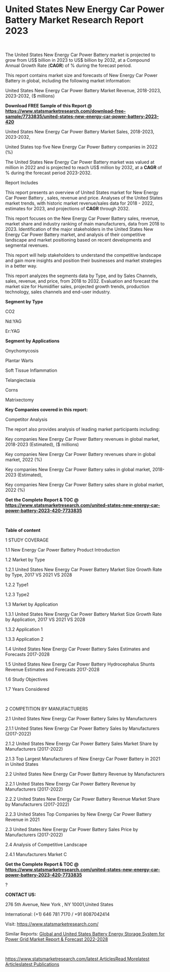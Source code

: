 <h1>United States New Energy Car Power Battery Market Research Report 2023</h1><br/><p>The United States New Energy Car Power Battery market is projected to grow from US$ billion in 2023 to US$ billion by 2032, at a Compound Annual Growth Rate (<strong>CAGR</strong>) of % during the forecast period.</p>
 
 
 
 <p>This report contains market size and forecasts of New Energy Car Power Battery in global, including the following market information:</p>
 
 
 
 <p>United States New Energy Car Power Battery Market Revenue, 2018-2023, 2023-2032, ($ millions)</p>
 
 
 
 <p><strong>Download FREE Sample of this Report @ <a href="https://www.statsmarketresearch.com/download-free-sample/7733835/united-states-new-energy-car-power-battery-2023-420">https://www.statsmarketresearch.com/download-free-sample/7733835/united-states-new-energy-car-power-battery-2023-420</a></strong></p>
 
 
 
 <p>United States New Energy Car Power Battery Market Sales, 2018-2023, 2023-2032,</p>
 
 
 
 <p>United States top five New Energy Car Power Battery companies in 2022 (%)</p>
 
 
 
 <p>The United States New Energy Car Power Battery market was valued at million in 2022 and is projected to reach US$ million by 2032, at a <strong>CAGR</strong> of % during the forecast period 2023-2032.</p>
 
 
 
 <p>Report Includes</p>
 
 
 
 <p>This report presents an overview of United States market for New Energy Car Power Battery , sales, revenue and price. Analyses of the United States market trends, with historic market revenue/sales data for 2018 - 2022, estimates for 2023, and projections of <strong>CAGR</strong> through 2032.</p>
 
 
 
 <p>This report focuses on the New Energy Car Power Battery sales, revenue, market share and industry ranking of main manufacturers, data from 2018 to 2023. Identification of the major stakeholders in the United States New Energy Car Power Battery market, and analysis of their competitive landscape and market positioning based on recent developments and segmental revenues.</p>
 
 
 
 <p>This report will help stakeholders to understand the competitive landscape and gain more insights and position their businesses and market strategies in a better way.</p>
 
 
 
 <p>This report analyzes the segments data by Type, and by Sales Channels, sales, revenue, and price, from 2018 to 2032. Evaluation and forecast the market size for Humidifier sales, projected growth trends, production technology, sales channels and end-user industry.</p>
 
 
 
 <p><strong>Segment by Type</strong></p>
 
 
 
 <p>CO2</p>
 
 
 
 <p>Nd:YAG</p>
 
 
 
 <p>Er:YAG</p>
 
 
 
 <p><strong>Segment <strong><strong>by Applications</strong></strong></strong></p>
 
 
 
 <p>Onychomycosis</p>
 
 
 
 <p>Plantar Warts</p>
 
 
 
 <p>Soft Tissue Inflammation</p>
 
 
 
 <p>Telangiectasia</p>
 
 
 
 <p>Corns</p>
 
 
 
 <p>Matrixectomy</p>
 
 
 
 <p><strong>Key Companies covered in this report:</strong></p>
 
 
 
 <p>Competitor Analysis</p>
 
 
 
 <p>The report also provides analysis of leading market participants including:</p>
 
 
 
 <p>Key companies New Energy Car Power Battery revenues in global market, 2018-2023 (Estimated), ($ millions)</p>
 
 
 
 <p>Key companies New Energy Car Power Battery revenues share in global market, 2022 (%)</p>
 
 
 
 <p>Key companies New Energy Car Power Battery sales in global market, 2018-2023 (Estimated),</p>
 
 
 
 <p>Key companies New Energy Car Power Battery sales share in global market, 2022 (%)</p>
 
 
 
 <div><b>Get the Complete Report & TOC @ <a href="https://www.statsmarketresearch.com/united-states-new-energy-car-power-battery-2023-420-7733835">https://www.statsmarketresearch.com/united-states-new-energy-car-power-battery-2023-420-7733835</a></b></div>
 
 
 
 <p><br />
 
 <b>Table of content</b></p>
 
 
 
 <p>1 STUDY COVERAGE<br />
 
 1.1 New Energy Car Power Battery Product Introduction<br />
 
 1.2 Market by Type<br />
 
 1.2.1 United States New Energy Car Power Battery Market Size Growth Rate by Type, 2017 VS 2021 VS 2028<br />
 
 1.2.2 Type1<br />
 
 1.2.3 Type2<br />
 
 1.3 Market by Application<br />
 
 1.3.1 United States New Energy Car Power Battery Market Size Growth Rate by Application, 2017 VS 2021 VS 2028<br />
 
 1.3.2 Application 1<br />
 
 1.3.3 Application 2<br />
 
 1.4 United States New Energy Car Power Battery Sales Estimates and Forecasts 2017-2028<br />
 
 1.5 United States New Energy Car Power Battery Hydrocephalus Shunts Revenue Estimates and Forecasts 2017-2028<br />
 
 1.6 Study Objectives<br />
 
 1.7 Years Considered<br />
 
 <br />
 
 2 COMPETITION BY MANUFACTURERS<br />
 
 2.1 United States New Energy Car Power Battery Sales by Manufacturers<br />
 
 2.1.1 United States New Energy Car Power Battery Sales by Manufacturers (2017-2022)<br />
 
 2.1.2 United States New Energy Car Power Battery Sales Market Share by Manufacturers (2017-2022)<br />
 
 2.1.3 Top Largest Manufacturers of New Energy Car Power Battery in 2021 in United States<br />
 
 2.2 United States New Energy Car Power Battery Revenue by Manufacturers<br />
 
 2.2.1 United States New Energy Car Power Battery Revenue by Manufacturers (2017-2022)<br />
 
 2.2.2 United States New Energy Car Power Battery Revenue Market Share by Manufacturers (2017-2022)<br />
 
 2.2.3 United States Top Companies by New Energy Car Power Battery Revenue in 2021<br />
 
 2.3 United States New Energy Car Power Battery Sales Price by Manufacturers (2017-2022)<br />
 
 2.4 Analysis of Competitive Landscape<br />
 
 2.4.1 Manufacturers Market C</p>
 
 
 
 <div><b>Get the Complete Report & TOC @ <a href="https://www.statsmarketresearch.com/united-states-new-energy-car-power-battery-2023-420-7733835">https://www.statsmarketresearch.com/united-states-new-energy-car-power-battery-2023-420-7733835</a></b></div>
 
 
 
 <p>? </p>
 
 
 
 <p><b>CONTACT US:</b><br />
 
 276 5th Avenue, New York , NY 10001,United States<br />
 
 International: (+1) 646 781 7170 / +91 8087042414<br />
 
 Visit: <a href="https://www.statsmarketresearch.com/">https://www.statsmarketresearch.com/</a><br />
 
 Similar Reports: <a href="https://www.statsmarketresearch.com/united-states-new-energy-car-power-battery-2023-420-7733835">Global and United States Battery Energy Storage System for Power Grid Market Report & Forecast 2022-2028</a><br />
 
 <br />
 
 <a href="https://gyeongbokgung.com">https://www.statsmarketresearch.com/</a><a href="https://hallyeomaritime.com">latest Articles</a><a href="https://jingwansa.com">Read More</a><a href="https://nguoiviet.jp/">latest Articles</a><a href="https://www.intelmarketresearch.com/">latest Publications</a></p>